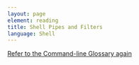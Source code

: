 ```yaml
---
layout: page
element: reading
title: Shell Pipes and Filters
language: Shell
---
```

[Refer to the Command-line Glossary again](https://datacarpentry.org/shell-genomics/reference.html)

<!--

[SWC Pipes and Filters Readings](https://swcarpentry.github.io/shell-novice/04-pipefilter/index.html)

-->